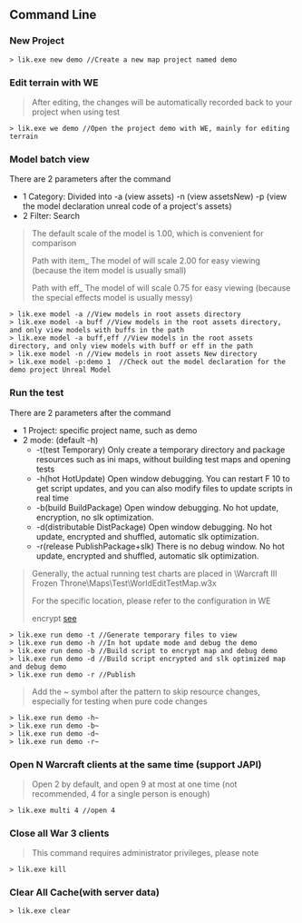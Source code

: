 ## Command Line

### New Project

```
> lik.exe new demo //Create a new map project named demo
```

### Edit terrain with WE

> After editing, the changes will be automatically recorded back to your project when using test

```
> lik.exe we demo //Open the project demo with WE, mainly for editing terrain
```

### Model batch view

There are 2 parameters after the command

* 1 Category: Divided into -a (view assets) -n (view assetsNew) -p (view the model declaration unreal code of a project's assets)
* 2 Filter: Search

> The default scale of the model is 1.00, which is convenient for comparison
> 
> Path with item_ The model of will scale 2.00 for easy viewing (because the item model is usually small)
>
> Path with eff_ The model of will scale 0.75 for easy viewing (because the special effects model is usually messy)

```
> lik.exe model -a //View models in root assets directory
> lik.exe model -a buff //View models in the root assets directory, and only view models with buffs in the path
> lik.exe model -a buff,eff //View models in the root assets directory, and only view models with buff or eff in the path
> lik.exe model -n //View models in root assets New directory
> lik.exe model -p:demo 1  //Check out the model declaration for the demo project Unreal Model
```

### Run the test

There are 2 parameters after the command

* 1 Project: specific project name, such as demo
* 2 mode: (default -h)
  * -t(test Temporary) Only create a temporary directory and package resources such as ini maps, without building test maps and opening tests
  * -h(hot HotUpdate) Open window debugging. You can restart F 10 to get script updates, and you can also modify files to update scripts in real time
  * -b(build BuildPackage) Open window debugging. No hot update, encryption, no slk optimization.
  * -d(distributable DistPackage) Open window debugging. No hot update, encrypted and shuffled, automatic slk optimization.
  * -r(release PublishPackage+slk) There is no debug window. No hot update, encrypted and shuffled, automatic slk optimization.

> Generally, the actual running test charts are placed in \Warcraft III Frozen Throne\Maps\Test\WorldEditTestMap.w3x
>
> For the specific location, please refer to the configuration in WE
>
> encrypt [see](https://lik.hunzsig.org/?p=other&n=encrypt)

```
> lik.exe run demo -t //Generate temporary files to view
> lik.exe run demo -h //In hot update mode and debug the demo
> lik.exe run demo -b //Build script to encrypt map and debug demo
> lik.exe run demo -d //Build script encrypted and slk optimized map and debug demo
> lik.exe run demo -r //Publish
```

> Add the ~ symbol after the pattern to skip resource changes, especially for testing when pure code changes

```
> lik.exe run demo -h~
> lik.exe run demo -b~
> lik.exe run demo -d~
> lik.exe run demo -r~
```

### Open N Warcraft clients at the same time (support JAPI)

> Open 2 by default, and open 9 at most at one time (not recommended, 4 for a single person is enough)

```
> lik.exe multi 4 //open 4
```

### Close all War 3 clients

> This command requires administrator privileges, please note

```
> lik.exe kill
```

### Clear All Cache(with server data)

```
> lik.exe clear
```
